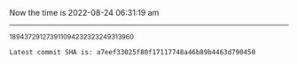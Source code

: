 Now the time is 2022-08-24 06:31:19 am

---

<small>189437291273911094232323249313960</small>

```txt
Latest commit SHA is: a7eef33025f80f17117748a46b89b4463d790450
```
